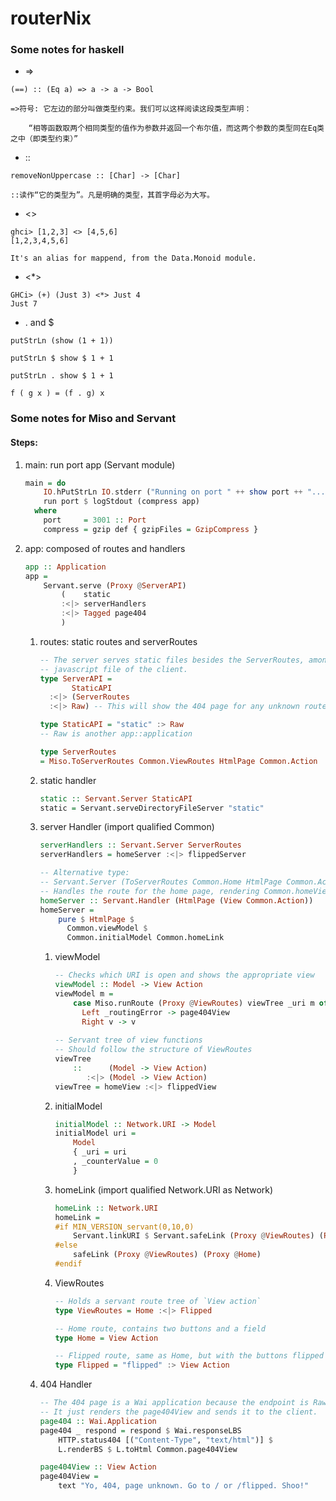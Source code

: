 # routerNix

### Some notes for haskell
* =>
```
(==) :: (Eq a) => a -> a -> Bool

=>符号: 它左边的部分叫做类型约束。我们可以这样阅读这段类型声明：

    “相等函数取两个相同类型的值作为参数并返回一个布尔值，而这两个参数的类型同在Eq类之中（即类型约束）”
```

* ::
```
removeNonUppercase :: [Char] -> [Char]   

::读作“它的类型为”。凡是明确的类型，其首字母必为大写。
```

* <>
```
ghci> [1,2,3] <> [4,5,6]
[1,2,3,4,5,6]

It's an alias for mappend, from the Data.Monoid module.
```
* <*>
```
GHCi> (+) (Just 3) <*> Just 4
Just 7
```

* . and $
```
putStrLn (show (1 + 1))

putStrLn $ show $ 1 + 1

putStrLn . show $ 1 + 1

f ( g x ) = (f . g) x
```

### Some notes for Miso and Servant
#### Steps:
1. main: run port app (Servant module)
    ```haskell
    main = do
        IO.hPutStrLn IO.stderr ("Running on port " ++ show port ++ "...")
        run port $ logStdout (compress app)
      where
        port     = 3001 :: Port
        compress = gzip def { gzipFiles = GzipCompress }
    ```
2.  app: composed of routes and handlers
    ```haskell
    app :: Application
    app =
        Servant.serve (Proxy @ServerAPI)
            (    static
            :<|> serverHandlers
            :<|> Tagged page404
            )
    ```
    1. routes: static routes and serverRoutes

        ```haskell
        -- The server serves static files besides the ServerRoutes, among which is the
        -- javascript file of the client.
        type ServerAPI =
               StaticAPI
          :<|> (ServerRoutes
          :<|> Raw) -- This will show the 404 page for any unknown route
        
        type StaticAPI = "static" :> Raw
        -- Raw is another app::application

        type ServerRoutes
        = Miso.ToServerRoutes Common.ViewRoutes HtmlPage Common.Action

        ``` 

    2. static handler
        ```haskell
        static :: Servant.Server StaticAPI
        static = Servant.serveDirectoryFileServer "static"
        ```

    3. server Handler (import qualified Common)
        ```haskell
        serverHandlers :: Servant.Server ServerRoutes
        serverHandlers = homeServer :<|> flippedServer
        
        -- Alternative type:
        -- Servant.Server (ToServerRoutes Common.Home HtmlPage Common.Action)
        -- Handles the route for the home page, rendering Common.homeView.
        homeServer :: Servant.Handler (HtmlPage (View Common.Action))
        homeServer =
            pure $ HtmlPage $
              Common.viewModel $
              Common.initialModel Common.homeLink
        ```

        1. viewModel 
            ```haskell
            -- Checks which URI is open and shows the appropriate view
            viewModel :: Model -> View Action
            viewModel m =
                case Miso.runRoute (Proxy @ViewRoutes) viewTree _uri m of
                  Left _routingError -> page404View
                  Right v -> v
                  
            -- Servant tree of view functions
            -- Should follow the structure of ViewRoutes
            viewTree
                ::      (Model -> View Action)
                   :<|> (Model -> View Action)
            viewTree = homeView :<|> flippedView
            ```

        2. initialModel
            ```haskell
            initialModel :: Network.URI -> Model
            initialModel uri =
                Model
                { _uri = uri
                , _counterValue = 0
                }
            ```

        3. homeLink (import qualified Network.URI as Network)
            ```haskell
            homeLink :: Network.URI
            homeLink =
            #if MIN_VERSION_servant(0,10,0)
                Servant.linkURI $ Servant.safeLink (Proxy @ViewRoutes) (Proxy @Home)
            #else
                safeLink (Proxy @ViewRoutes) (Proxy @Home)
            #endif
            ```
        
        4. ViewRoutes
            ```haskell
            -- Holds a servant route tree of `View action`
            type ViewRoutes = Home :<|> Flipped
            
            -- Home route, contains two buttons and a field
            type Home = View Action
            
            -- Flipped route, same as Home, but with the buttons flipped
            type Flipped = "flipped" :> View Action
            ```
            
    4. 404 Handler
        ```haskell
        -- The 404 page is a Wai application because the endpoint is Raw.
        -- It just renders the page404View and sends it to the client.
        page404 :: Wai.Application
        page404 _ respond = respond $ Wai.responseLBS
            HTTP.status404 [("Content-Type", "text/html")] $
            L.renderBS $ L.toHtml Common.page404View
     
        page404View :: View Action
        page404View =
            text "Yo, 404, page unknown. Go to / or /flipped. Shoo!"
        ```
